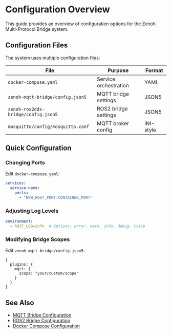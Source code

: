 # Configuration Overview

This guide provides an overview of configuration options for the Zenoh Multi-Protocol Bridge system.

## Configuration Files

The system uses multiple configuration files:

| File | Purpose | Format |
|------|---------|--------|
| `docker-compose.yaml` | Service orchestration | YAML |
| `zenoh-mqtt-bridge/config.json5` | MQTT bridge settings | JSON5 |
| `zenoh-ros2dds-bridge/config.json5` | ROS2 bridge settings | JSON5 |
| `mosquitto/config/mosquitto.conf` | MQTT broker config | INI-style |

## Quick Configuration

### Changing Ports

Edit `docker-compose.yaml`:

```yaml
services:
  service-name:
    ports:
      - "NEW_HOST_PORT:CONTAINER_PORT"
```

### Adjusting Log Levels

```yaml
environment:
  - RUST_LOG=info  # Options: error, warn, info, debug, trace
```

### Modifying Bridge Scopes

Edit `zenoh-mqtt-bridge/config.json5`:

```json5
{
  plugins: {
    mqtt: {
      scope: "your/custom/scope"
    }
  }
}
```

## See Also

- [MQTT Bridge Configuration](mqtt-bridge.md)
- [ROS2 Bridge Configuration](ros2-bridge.md)
- [Docker Compose Configuration](docker-compose.md)

